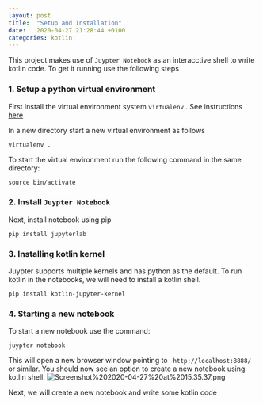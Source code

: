 ```yaml
---
layout: post
title:  "Setup and Installation"
date:   2020-04-27 21:28:44 +0100
categories: kotlin
---
```


This project makes use of `Juypter Notebook` as an interacctive shell to write kotlin code. To get it running use the following steps


### 1. Setup a python virtual environment
First install the virtual environment system `virtualenv` . See instructions [here](https://virtualenv.pypa.io/en/stable/installation.html)


In a new directory start a new virtual environment as follows

`virtualenv .`

To start the virtual environment run the following command in the same directory:

`source bin/activate`

### 2. Install `Juypter Notebook`

Next, install notebook using pip

`pip install jupyterlab`


### 3. Installing kotlin kernel
Juypter supports multiple kernels and has python as the default. To run kotlin in the notebooks, we will need to install a kotlin shell.

`pip install kotlin-jupyter-kernel`

### 4. Starting a new notebook
To start a new notebook use the command:

`juypter notebook`

This will open a new browser window pointing to ` http://localhost:8888/` or similar. You should now see an option to create a new notebook using kotlin shell.
![Screenshot%202020-04-27%20at%2015.35.37.png](attachment:Screenshot%202020-04-27%20at%2015.35.37.png)



Next, we will create a new notebook and write some kotlin code
